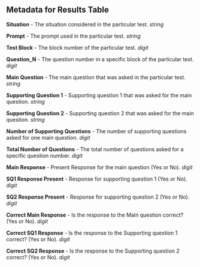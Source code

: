 ## **Metadata for Results Table**

**Situation** -	The situation considered in the particular test.	_string_

**Prompt** - The prompt used in the particular test.	_string_

**Test Block** - The block number of the particular test.	_digit_

**Question_N** - The question number in a specific block of the particular test.	_digit_

**Main Question** - The main question that was asked in the particular test.	_string_

**Supporting Question 1** - Supporting question 1 that was asked for the main question.	_string_

**Supporting Question 2** - Supporting question 2 that was asked for the main question.	_string_

**Number of Supporting Questions** - The number of supporting questions asked for one main question.	_digit_

**Total Number of Questions** - The total number of questions asked for a specific question number.	_digit_

**Main Response** - Present	Response for the main question (Yes or No).	_digit_

**SQ1 Response Present** - Response for supporting question 1 (Yes or No).	_digit_

**SQ2 Response Present** - Response for supporting question 2 (Yes or No).	_digit_

**Correct Main Response** - Is the response to the Main question correct? (Yes or No).	_digit_

**Correct SQ1 Response** - Is the response to the Supporting question 1 correct? (Yes or No).	_digit_

**Correct SQ2 Response** - Is the response to the Supporting question 2 correct? (Yes or No).	_digit_
